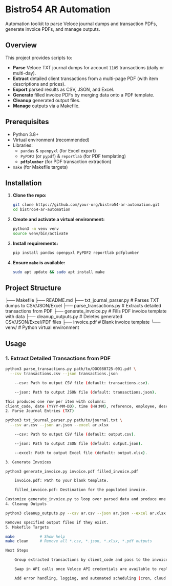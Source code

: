 # Bistro54 AR Automation

Automation toolkit to parse Veloce journal dumps and transaction PDFs, generate invoice PDFs, and manage outputs.

## Overview
This project provides scripts to:

- **Parse** Veloce TXT journal dumps for account `1105` transactions (daily or multi-day).  
- **Extract** detailed client transactions from a multi-page PDF (with item descriptions and prices).  
- **Export** parsed results as CSV, JSON, and Excel.  
- **Generate** filled invoice PDFs by merging data onto a PDF template.  
- **Cleanup** generated output files.  
- **Manage** outputs via a Makefile.

## Prerequisites

- Python 3.8+  
- Virtual environment (recommended)  
- Libraries:
  - `pandas` & `openpyxl` (for Excel export)  
  - `PyPDF2` (or `pypdf`) & `reportlab` (for PDF templating)  
  - **`pdfplumber`** (for PDF transaction extraction)  
- `make` (for Makefile targets)

## Installation

1. **Clone the repo:**
    ```bash
    git clone https://github.com/your-org/bistro54-ar-automation.git
    cd bistro54-ar-automation
    ```
2. **Create and activate a virtual environment:**
    ```bash
    python3 -m venv venv
    source venv/bin/activate
    ```
3. **Install requirements:**
    ```bash
    pip install pandas openpyxl PyPDF2 reportlab pdfplumber
    ```
4. **Ensure `make` is available:**
    ```bash
    sudo apt update && sudo apt install make
    ```

## Project Structure

├── Makefile
├── README.md
├── txt_journal_parser.py # Parses TXT dumps to CSV/JSON/Excel
├── parse_transactions.py # Extracts detailed transactions from PDF
├── generate_invoice.py # Fills PDF invoice template with data
├── cleanup_outputs.py # Deletes generated CSV/JSON/Excel/PDF files
├── invoice.pdf # Blank invoice template
└── venv/ # Python virtual environment


## Usage

### 1. Extract Detailed Transactions from PDF

```bash
python3 parse_transactions.py path/to/DOC080725-001.pdf \
  --csv transactions.csv --json transactions.json

    --csv: Path to output CSV file (default: transactions.csv).

    --json: Path to output JSON file (default: transactions.json).

This produces one row per item with columns:
client_code, date (YYYY-MM-DD), time (HH:MM), reference, employee, description, price.
2. Parse Journal Entries (TXT)

python3 txt_journal_parser.py path/to/journal.txt \
  --csv ar.csv --json ar.json --excel ar.xlsx

    --csv: Path to output CSV file (default: output.csv).

    --json: Path to output JSON file (default: output.json).

    --excel: Path to output Excel file (default: output.xlsx).

3. Generate Invoices

python3 generate_invoice.py invoice.pdf filled_invoice.pdf

    invoice.pdf: Path to your blank template.

    filled_invoice.pdf: Destination for the populated invoice.

Customize generate_invoice.py to loop over parsed data and produce one PDF per customer or per day.
4. Cleanup Outputs

python3 cleanup_outputs.py --csv ar.csv --json ar.json --excel ar.xlsx

Removes specified output files if they exist.
5. Makefile Targets

make           # Show help
make clean     # Remove all *.csv, *.json, *.xlsx, *.pdf outputs

Next Steps

    Group extracted transactions by client_code and pass to the invoice generator so each customer’s visits appear as separate line-items.

    Swap in API calls once Veloce API credentials are available to replace PDF/TXT parsing.

    Add error handling, logging, and automated scheduling (cron, cloud scheduler, etc.).